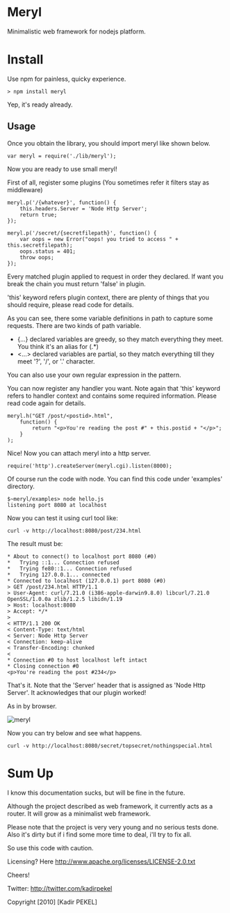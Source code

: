 Meryl
=====
Minimalistic web framework for nodejs platform.

Install
=======

Use npm for painless, quicky experience.

	> npm install meryl

Yep, it's ready already.

Usage
-----

Once you obtain the library, you should import meryl like shown below.

	var meryl = require('./lib/meryl');

Now you are ready to use small meryl! 

First of all, register some plugins (You sometimes refer it filters stay 
as middleware)

	meryl.p('/{whatever}', function() {
		this.headers.Server = 'Node Http Server';
		return true;
	});
	
	meryl.p('/secret/{secretfilepath}', function() {
		var oops = new Error("oops! you tried to access " + this.secretfilepath);
		oops.status = 401;
		throw oops;
	});

Every matched plugin applied to request in order they declared. If want you break
the chain you must return 'false' in plugin.

'this' keyword refers plugin context, there are plenty of things that you
should require, please read code for details.

As you can see, there some variable definitions in path to capture some requests.
There are two kinds of path variable.

* {...} declared variables are greedy, so they match everything they meet. You think it's an alias for (.*)
* <...> declared variables are partial, so they match everything till they meet
  '?', '/', or '.' character.

You can also use your own regular expression in the pattern.

You can now register any handler you want. Note again that 'this' keyword refers
to handler context and contains some required information. Please read code 
again for details.
 
	meryl.h("GET /post/<postid>.html",
		function() {
			return "<p>You're reading the post #" + this.postid + "</p>";
		}
	);

Nice! Now you can attach meryl into a http server.

	require('http').createServer(meryl.cgi).listen(8000);
	
Of course run the code with node. You can find this code under 'examples'
directory.

	$~meryl/examples> node hello.js
	listening port 8080 at localhost
	
Now you can test it using curl tool like:

	curl -v http://localhost:8080/post/234.html
	
The result must be:

	* About to connect() to localhost port 8080 (#0)
	*   Trying ::1... Connection refused
	*   Trying fe80::1... Connection refused
	*   Trying 127.0.0.1... connected
	* Connected to localhost (127.0.0.1) port 8080 (#0)
	> GET /post/234.html HTTP/1.1
	> User-Agent: curl/7.21.0 (i386-apple-darwin9.8.0) libcurl/7.21.0 OpenSSL/1.0.0a zlib/1.2.5 libidn/1.19
	> Host: localhost:8080
	> Accept: */*
	> 
	< HTTP/1.1 200 OK
	< Content-Type: text/html
	< Server: Node Http Server
	< Connection: keep-alive
	< Transfer-Encoding: chunked
	< 
	* Connection #0 to host localhost left intact
	* Closing connection #0
	<p>You're reading the post #234</p>

That's it. Note that the 'Server' header that is assigned as 'Node Http Server'.
It acknowledges that our plugin worked!

As in by browser.

![meryl](http://kadirpekel.com/meryl.png)


Now you can try below and see what happens.

	curl -v http://localhost:8080/secret/topsecret/nothingspecial.html
	

Sum Up
======

I know this documentation sucks, but will be fine in the future.

Although the project described as web framework, it currently acts as a 
router. It will grow as a minimalist web framework.

Please note that the project is very very young and no serious tests done. Also it's
dirty but if i find some more time to deal, i'll try to fix all.

So use this code with caution.

Licensing? Here <http://www.apache.org/licenses/LICENSE-2.0.txt>

Cheers!

Twitter: <http://twitter.com/kadirpekel>

Copyright [2010] [Kadir PEKEL]

